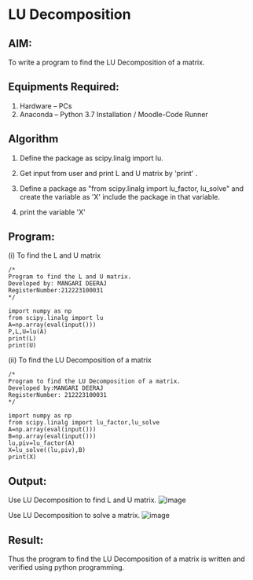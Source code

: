 # LU Decomposition 

## AIM:
To write a program to find the LU Decomposition of a matrix.

## Equipments Required:
1. Hardware – PCs
2. Anaconda – Python 3.7 Installation / Moodle-Code Runner

## Algorithm
1. Define the package as scipy.linalg import lu.

2. Get input from user and print L and U matrix by 'print' .

3. Define a package as "from scipy.linalg import lu_factor, lu_solve" and create the variable as 'X' include the package in that variable.

4. print the variable 'X'
## Program:
(i) To find the L and U matrix
```
/*
Program to find the L and U matrix.
Developed by: MANGARI DEERAJ
RegisterNumber:212223100031 
*/

import numpy as np
from scipy.linalg import lu
A=np.array(eval(input()))
P,L,U=lu(A)
print(L)
print(U)
```
(ii) To find the LU Decomposition of a matrix
```
/*
Program to find the LU Decomposition of a matrix.
Developed by:MANGARI DEERAJ 
RegisterNumber: 212223100031
*/

import numpy as np
from scipy.linalg import lu_factor,lu_solve
A=np.array(eval(input()))
B=np.array(eval(input()))
lu,piv=lu_factor(A)
X=lu_solve((lu,piv),B)
print(X)
```

## Output:
Use LU Decomposition to find L and U matrix.
![image](https://github.com/user-attachments/assets/c10732e7-ea01-420d-b87a-af5fac54c149)

Use LU Decomposition to solve a matrix.
![image](https://github.com/user-attachments/assets/7e5a9ae7-0d31-454e-a097-213dc637450a)

## Result:
Thus the program to find the LU Decomposition of a matrix is written and verified using python programming.

